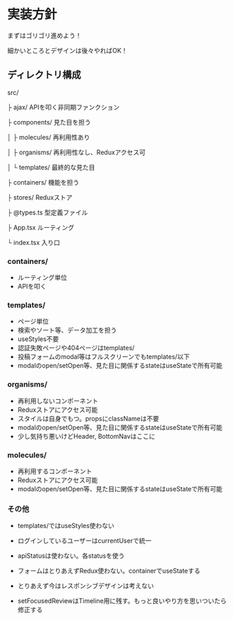 # 実装方針

まずはゴリゴリ進めよう！

細かいところとデザインは後々やればOK！

## ディレクトリ構成

src/

├ ajax/             APIを叩く非同期ファンクション

├ components/       見た目を担う

│   ├ molecules/    再利用性あり

│   ├ organisms/    再利用性なし、Reduxアクセス可

│   └ templates/    最終的な見た目

├ containers/       機能を担う

├ stores/           Reduxストア

├ @types.ts         型定義ファイル

├ App.tsx           ルーティング

└ index.tsx         入り口

### containers/

- ルーティング単位
- APIを叩く

### templates/

- ページ単位
- 検索やソート等、データ加工を担う
- useStyles不要
- 認証失敗ページや404ページはtemplates/
- 投稿フォームのmodal等はフルスクリーンでもtemplates/以下
- modalのopen/setOpen等、見た目に関係するstateはuseStateで所有可能

### organisms/

- 再利用しないコンポーネント
- Reduxストアにアクセス可能
- スタイルは自身でもつ。propsにclassNameは不要
- modalのopen/setOpen等、見た目に関係するstateはuseStateで所有可能
- 少し気持ち悪いけどHeader, BottomNavはここに

### molecules/

- 再利用するコンポーネント
- Reduxストアにアクセス可能
- modalのopen/setOpen等、見た目に関係するstateはuseStateで所有可能

### その他

- templates/ではuseStyles使わない
- ログインしているユーザーはcurrentUserで統一
- apiStatusは使わない。各statusを使う
- フォームはとりあえずRedux使わない。containerでuseStateする
- とりあえず今はレスポンシブデザインは考えない

- setFocusedReviewはTimeline用に残す。もっと良いやり方を思いついたら修正する